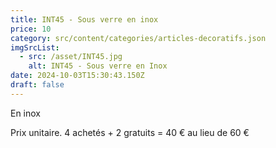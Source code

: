 ```yaml
---
title: INT45 - Sous verre en inox
price: 10
category: src/content/categories/articles-decoratifs.json
imgSrcList:
  - src: /asset/INT45.jpg
    alt: INT45 - Sous verre en Inox
date: 2024-10-03T15:30:43.150Z
draft: false
---
```


En inox

Prix unitaire. 4 achetés + 2 gratuits = 40 € au lieu de 60 €
